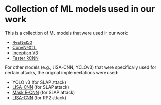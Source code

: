# Collection of ML models used in our work

This is a collection of ML models that were used in our work:

* [ResNet50](./ResNet/)
* [ConvNeXt L](./ConvNeXt/)
* [Inception V3](./InceptionV3/)
* [Faster RCNN](./FasterRCNN/)

For other models (e.g., LISA-CNN, YOLOv3) that were specifically used for certain attacks, the original implementations were used:

* [YOLO v3](https://github.com/ssloxford/short-lived-adversarial-perturbations/tree/main/code/classifiers) (for SLAP attack)
* [LISA-CNN](https://github.com/ssloxford/short-lived-adversarial-perturbations/tree/main/code/classifiers) (for SLAP attack)
* [Mask R-CNN](https://github.com/ssloxford/short-lived-adversarial-perturbations/tree/main/code/classifiers) (for SLAP attack)
* [LISA-CNN](https://github.com/evtimovi/robust_physical_perturbations/blob/master/lisa-cnn-attack/manyclassify.py) (for RP2 attack)